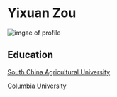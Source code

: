 # Yixuan Zou

![imgae of profile](https://media-exp1.licdn.com/dms/image/C5603AQFPTuSnI0Rxxg/profile-displayphoto-shrink_100_100/0/1625491036642?e=1637193600&v=beta&t=TCb-QLIrThjWs6GWrEi3yfKgVQ2vbOhlS_Hpjf0jiHQ)

## Education
[South China Agricultural University](https://english.scau.edu.cn/)

[Columbia University](https://www.columbia.edu/)


